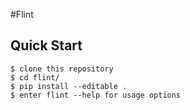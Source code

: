 #Flint

Quick Start
------------
    $ clone this repository
    $ cd flint/
    $ pip install --editable .
    $ enter flint --help for usage options